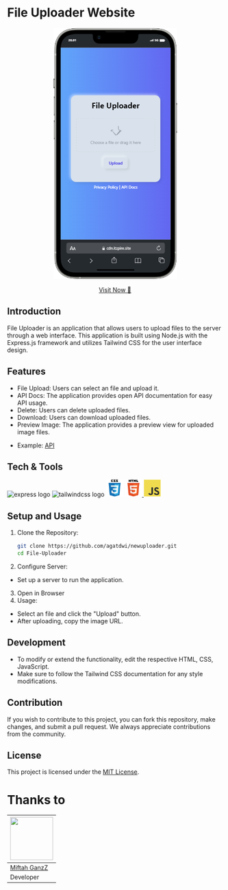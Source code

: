 # File Uploader Website

<p align="center">
  <img src="https://raw.githubusercontent.com/agatdwi/newuploader/main/uploader.png" alt="File Upload Screen Shot">
</p>

<p align="center">
<a href="https://uploaderagt.my.id" target="_blank">Visit Now 🚀</a>
</p>

## Introduction

File Uploader is an application that allows users to upload files to the server through a web interface. This application is built using Node.js with the Express.js framework and utilizes Tailwind CSS for the user interface design.

## Features

* File Upload: Users can select an file and upload it.
* API Docs: The application provides open API documentation for easy API usage.
* Delete: Users can delete uploaded files.
* Download: Users can download uploaded files.
* Preview Image: The application provides a preview view for uploaded image files.
- Example: [API](https://uploaderagt.my.id/api-docs)

## Tech & Tools
<p align="left">
<img src="https://cdn.jsdelivr.net/gh/devicons/devicon/icons/express/express-original.svg" height="40" alt="express logo"  />
<img src="https://cdn.jsdelivr.net/gh/devicons/devicon/icons/tailwindcss/tailwindcss-original-wordmark.svg" height="40" alt="tailwindcss logo"  />
<img src="https://raw.githubusercontent.com/devicons/devicon/master/icons/css3/css3-original-wordmark.svg" alt="css3" width="40" height="40"/> </a> <a href="https://expressjs.com" target="_blank" rel="noreferrer">
<img src="https://raw.githubusercontent.com/devicons/devicon/master/icons/html5/html5-original-wordmark.svg" alt="html5" width="40" height="40"/> </a> <a href="https://www.java.com" target="_blank" rel="noreferrer">
<img src="https://raw.githubusercontent.com/devicons/devicon/master/icons/javascript/javascript-original.svg" alt="javascript" width="40" height="40"/> </a> <a href="https://www.mongodb.com/" target="_blank" rel="noreferrer"> </a> </p>

## Setup and Usage

1. Clone the Repository:
   ``` bash
   git clone https://github.com/agatdwi/newuploader.git
   cd File-Uploader
   ```
2. Configure Server:
* Set up a server to run the application.
3. Open in Browser
4. Usage:
* Select an file and click the "Upload" button.
* After uploading, copy the image URL.

## Development
* To modify or extend the functionality, edit the respective HTML, CSS, JavaScript.
* Make sure to follow the Tailwind CSS documentation for any style modifications.

## Contribution

If you wish to contribute to this project, you can fork this repository, make changes, and submit a pull request. We always appreciate contributions from the community.

## License
This project is licensed under the [MIT License](LICENSE).

# Thanks to
<a href="https://github.com/miftahganzz"><img src="https://github.com/miftahganzz.png?size=100" width="100" height="100"></a> |
---|
[Miftah GanzZ](https://github.com/miftahganzz)  |
Developer |
